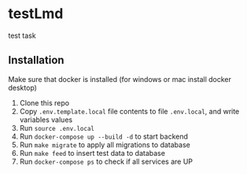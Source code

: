 # testLmd

test task

## Installation

Make sure that docker is installed (for windows or mac install docker desktop)

1. Clone this repo
2. Copy `.env.template.local` file contents to file `.env.local`, and write variables values
3. Run `source .env.local`
4. Run `docker-compose up --build -d` to start backend
5. Run `make migrate` to apply all migrations to database
6. Run `make feed` to insert test data to database
7. Run `docker-compose ps` to check if all services are UP
